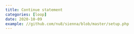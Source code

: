 ```yaml
---
title: Continue statement
categories: [loop]
date: 2020-10-09
example: //github.com/nu8/sienna/blob/master/setup.php
---
```

